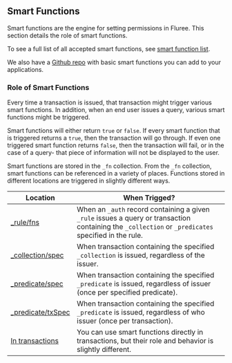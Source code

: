 ## Smart Functions

Smart functions are the engine for setting permissions in Fluree. This section details the role of smart functions. 

To see a full list of all accepted smart functions, see [smart function list](/docs/schema/functions#universal-functions-for-_fn-code).

We also have a <a href="https://github.com/fluree/smart-function-library" target="_blank">Github repo</a> with basic smart functions you can add to your applications.

### Role of Smart Functions

Every time a transaction is issued, that transaction might trigger various smart functions. In addition, when an end user issues a query, various smart functions might be triggered. 

Smart functions will either return `true` or `false`. If every smart function that is triggered returns a `true`, then the transaction will go through. If even one triggered smart function returns `false`, then the transaction will fail, or in the case of a query- that piece of information will not be displayed to the user. 

Smart functions are stored in the `_fn` collection. From the `_fn` collection, smart functions can be referenced in a variety of places. Functions stored in different locations are triggered in slightly different ways.

Location | When Trigged?
-- | --
[_rule/fns](/guides/smart-functions/rules) | When an `_auth` record containing a given `_rule` issues a query or transaction containing the `_collection` or `_predicates` specified in the rule. 
[_collection/spec](/guides/smart-functions/collection-spec) | When transaction containing the specified `_collection` is issued, regardless of the issuer.
[_predicate/spec](/guides/smart-functions/predicate-spec) | When transaction containing the specified `_predicate` is issued, regardless of issuer (once per specified predicate).
[_predicate/txSpec](/guides/smart-functions/predicate-tx-spec) | When transaction containing the specified `_predicate` is issued, regardless of who issuer (once per transaction).
[In transactions](/guides/smart-functions/fns-in-txs) | You can use smart functions directly in transactions, but their role and behavior is slightly different. 